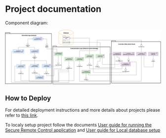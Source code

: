 # Project documentation
Component diagram:

![CompontentDiagram](/Documentation/DiagramComponent.png)

## How to Deploy

For detailed deployment instructions and more details about projects please refer to [this link](https://drive.google.com/drive/folders/1gqnscMsZbwMxNB9ANA_AOdNzyyCYCCV_).

To localy setup project follow the documents [User guide for running the Secure Remote Control application](/Documentation) and [User guide for Local database setup](/Documentation)